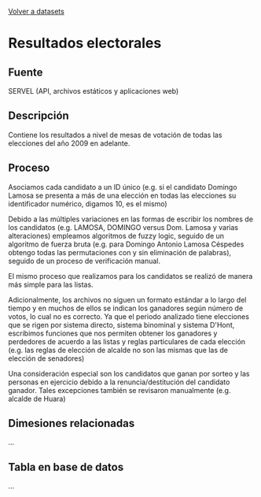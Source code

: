 [Volver a datasets](../datasets.md)

# Resultados electorales

## Fuente

SERVEL (API, archivos estáticos y aplicaciones web)

## Descripción

Contiene los resultados a nivel de mesas de votación de todas las elecciones del año 2009 en adelante.

## Proceso

Asociamos cada candidato a un ID único (e.g. si el candidato Domingo Lamosa se presenta a más de una elección en todas las elecciones su identificador numérico, digamos 10, es el mismo)

Debido a las múltiples variaciones en las formas de escribir los nombres de los candidatos (e.g. LAMOSA, DOMINGO versus Dom. Lamosa y varias alteraciones) empleamos algoritmos de fuzzy logic, seguido de un algoritmo de fuerza bruta (e.g. para Domingo Antonio Lamosa Céspedes obtengo todas las permutaciones con y sin eliminación de palabras), seguido de un proceso de verificación manual.

El mismo proceso que realizamos para los candidatos se realizó de manera más simple para las listas.

Adicionalmente, los archivos no siguen un formato estándar a lo largo del tiempo y en muchos de ellos se indican los ganadores según número de votos, lo cual no es correcto. Ya que el periodo analizado tiene elecciones que se rigen por sistema directo, sistema binominal y sistema D'Hont, escribimos funciones que nos permiten obtener los ganadores y perdedores de acuerdo a las listas y reglas particulares de cada elección (e.g. las reglas de elección de alcalde no son las mismas que las de elección de senadores)

Una consideración especial son los candidatos que ganan por sorteo y las personas en ejercicio debido a la renuncia/destitución del candidato ganador. Tales excepciones también se revisaron manualmente (e.g. alcalde de Huara)
## Dimesiones relacionadas
...

## Tabla en base de datos
...
